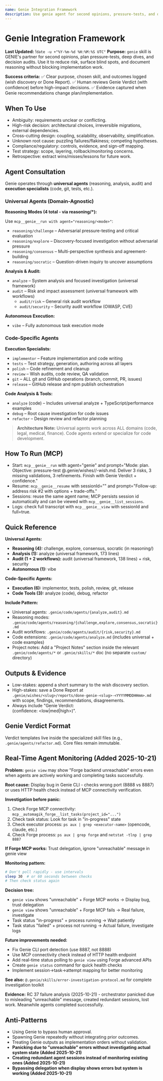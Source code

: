 ```yaml
---
name: Genie Integration Framework
description: Use genie agent for second opinions, pressure-tests, and decision audits
---
```


# Genie Integration Framework

**Last Updated:** !`date -u +"%Y-%m-%d %H:%M:%S UTC"`
**Purpose:** `genie` skill is GENIE's partner for second opinions, plan pressure-tests, deep dives, and decision audits. Use it to reduce risk, surface blind spots, and document reasoning without blocking implementation work.

**Success criteria:**
✅ Clear purpose, chosen skill, and outcomes logged (wish discovery or Done Report).
✅ Human reviews Genie Verdict (with confidence) before high-impact decisions.
✅ Evidence captured when Genie recommendations change plan/implementation.

## When To Use

- Ambiguity: requirements unclear or conflicting.
- High-risk decision: architectural choices, irreversible migrations, external dependencies.
- Cross-cutting design: coupling, scalability, observability, simplification.
- Unknown root cause: puzzling failures/flakiness; competing hypotheses.
- Compliance/regulatory: controls, evidence, and sign-off mapping.
- Test strategy: scope, layering, rollback/monitoring concerns.
- Retrospective: extract wins/misses/lessons for future work.

## Agent Consultation

Genie operates through **universal agents** (reasoning, analysis, audit) and **execution specialists** (code, git, tests, etc.).

### Universal Agents (Domain-Agnostic)

**Reasoning Modes (4 total - via reasoning/*):**

Use `mcp__genie__run with agent="reasoning/<mode>"`:
- `reasoning/challenge` – Adversarial pressure-testing and critical evaluation
- `reasoning/explore` – Discovery-focused investigation without adversarial pressure
- `reasoning/consensus` – Multi-perspective synthesis and agreement-building
- `reasoning/socratic` – Question-driven inquiry to uncover assumptions

**Analysis & Audit:**
- `analyze` – System analysis and focused investigation (universal framework)
- `audit` – Risk and impact assessment (universal framework with workflows)
  - `audit/risk` – General risk audit workflow
  - `audit/security` – Security audit workflow (OWASP, CVE)

**Autonomous Execution:**
- `vibe` – Fully autonomous task execution mode

### Code-Specific Agents

**Execution Specialists:**
- `implementor` – Feature implementation and code writing
- `tests` – Test strategy, generation, authoring across all layers
- `polish` – Code refinement and cleanup
- `review` – Wish audits, code review, QA validation
- `git` – ALL git and GitHub operations (branch, commit, PR, issues)
- `release` – GitHub release and npm publish orchestration

**Code Analysis & Tools:**
- `analyze` (code) – Includes universal analyze + TypeScript/performance examples
- `debug` – Root cause investigation for code issues
- `refactor` – Design review and refactor planning

> **Architecture Note:** Universal agents work across ALL domains (code, legal, medical, finance). Code agents extend or specialize for code development.

## How To Run (MCP)

- Start: `mcp__genie__run` with agent="genie" and prompt="Mode: plan. Objective: pressure-test @.genie/wishes/<slug>/<slug>-wish.md. Deliver 3 risks, 3 missing validations, 3 refinements. Finish with Genie Verdict + confidence."
- Resume: `mcp__genie__resume` with sessionId="<session-id>" and prompt="Follow-up: address risk #2 with options + trade-offs."
- Sessions: reuse the same agent name; MCP persists session id automatically and can be viewed with `mcp__genie__list_sessions`.
- Logs: check full transcript with `mcp__genie__view` with sessionId and full=true.

## Quick Reference

**Universal Agents:**
- **Reasoning (4):** challenge, explore, consensus, socratic (in reasoning/)
- **Analysis (1):** analyze (universal framework, 173 lines)
- **Audit (1 + 2 workflows):** audit (universal framework, 138 lines) + risk, security
- **Autonomous (1):** vibe

**Code-Specific Agents:**
- **Execution (6):** implementor, tests, polish, review, git, release
- **Code Tools (3):** analyze (code), debug, refactor

**Include Pattern:**
- Universal agents: `.genie/code/agents/{analyze,audit}.md`
- Reasoning modes: `.genie/code/agents/reasoning/{challenge,explore,consensus,socratic}.md`
- Audit workflows: `.genie/code/agents/audit/{risk,security}.md`
- Code extensions: `.genie/code/agents/analyze.md` (includes universal + code examples)
- Project notes: Add a "Project Notes" section inside the relevant `.genie/code/agents/*` or `.genie/skills/*` doc (no separate `custom/` directory)

## Outputs & Evidence

- Low-stakes: append a short summary to the wish discovery section.
- High-stakes: save a Done Report at `.genie/wishes/<slug>/reports/done-genie-<slug>-<YYYYMMDDHHmm>.md` with scope, findings, recommendations, disagreements.
- Always include "Genie Verdict: <summary> (confidence: <low|med|high>)".

## Genie Verdict Format

Verdict templates live inside the specialized skill files (e.g., `.genie/agents/refactor.md`). Core files remain immutable.

## Real-Time Agent Monitoring (Added 2025-10-21)

**Problem:** `genie view` may show "Forge backend unreachable" errors even when agents are actively working and completing tasks successfully.

**Root cause:** Display bug in Genie CLI - checks wrong port (8888 vs 8887) or uses HTTP health check instead of MCP connectivity verification.

**Investigation before panic:**
1. Check Forge MCP connectivity: `mcp__automagik_forge__list_tasks(project_id="...")`
2. Check task status: Look for task in "in-progress" state
3. Check executor process: `ps aux | grep <executor-name>` (opencode, claude, etc.)
4. Check Forge process: `ps aux | grep forge` and `netstat -tlnp | grep 8887`

**If Forge MCP works:** Trust delegation, ignore "unreachable" message in genie view

**Monitoring pattern:**
```bash
# Don't poll rapidly - use intervals
sleep 30  # or 60 seconds between checks
# Then check status again
```

**Decision tree:**
- `genie view` shows "unreachable" + Forge MCP works → Display bug, trust delegation
- `genie view` shows "unreachable" + Forge MCP fails → Real failure, investigate
- Task status "in-progress" + process running → Wait patiently
- Task status "failed" + process not running → Actual failure, investigate logs

**Future improvements needed:**
- Fix Genie CLI port detection (use 8887, not 8888)
- Use MCP connectivity check instead of HTTP health endpoint
- Add real-time status polling to `genie view` using Forge advanced APIs
- Create `genie status` command for quick health checks
- Implement session→task→attempt mapping for better monitoring

**See also:** `@.genie/skills/error-investigation-protocol.md` for complete investigation toolkit

**Evidence:** RC 37 failure analysis (2025-10-21) - orchestrator panicked due to misleading "unreachable" message, created redundant sessions, lost work. Meanwhile agents completed successfully.

## Anti-Patterns

- Using Genie to bypass human approval.
- Spawning Genie repeatedly without integrating prior outcomes.
- Treating Genie outputs as implementation orders without validation.
- **Panicking due to "unreachable" errors without investigating actual system state (Added 2025-10-21)**
- **Creating redundant agent sessions instead of monitoring existing ones (Added 2025-10-21)**
- **Bypassing delegation when display shows errors but system is working (Added 2025-10-21)**

